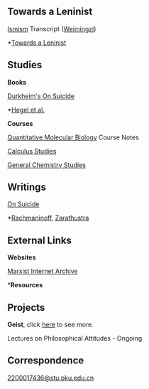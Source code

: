 ## Towards a Leninist

[Ismism](https://geist-gespenst.notion.site/geist-gespenst/Ismism-Learning-Programme-420f37037481476d824679228f3c2c12) Transcript ([Weimingzi](https://space.bilibili.com/23191782))

*[Towards a Leninist](https://yaotongyuannvv.github.io/lenauf/)

## Studies

**Books**

[Durkheim's On Suicide](https://geist-gespenst.notion.site/Durkheim-s-On-Suicide-9d9b90ee8d1f468a855aae7afcc4061b)

*[Hegel et al. ](https://shimo.im/folder/m4kMLGzJ4ltlPMqD)

**Courses**

[Quantitative Molecular Biology](https://geist-gespenst.notion.site/QMB-Notes-556ecd2f1f6b465884a632557bee6762) Course Notes

[Calculus Studies](https://geist-gespenst.notion.site/Calculus-Studies-1d1d2654a455413e941c34df86d12b88)

[General Chemistry Studies](https://geist-gespenst.notion.site/General-Chemistry-Studies-0f4abacfe9cc405ba319c1d57a5c3cf7)

## Writings

[On Suicide](https://yaotongyuannvv.github.io/highschool/)

*[Rachmaninoff](https://yaotongyuannvv.github.io/2022/), [Zarathustra](https://yaotongyuannvv.github.io/2022/)

## External Links

**Websites**

[Marxist Internet Archive](https://www.marxists.org/index.htm)

***Resources**

## Projects

**Geist**, click [here](https://yaotongyuannvv.github.io/geist/) to see more. 

Lectures on Philosophical Attitudes - Ongoing

## Correspondence

2200017436@stu.pku.edu.cn
